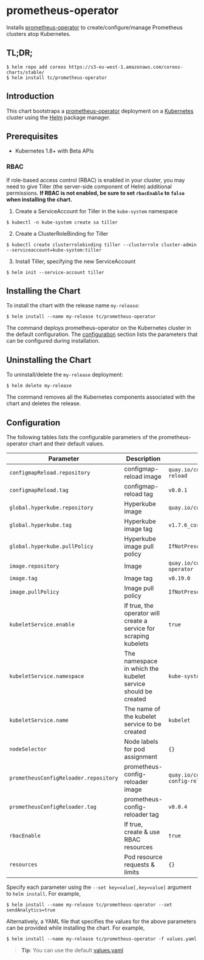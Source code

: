 # prometheus-operator

Installs [prometheus-operator](https://github.com/coreos/prometheus-operator) to create/configure/manage Prometheus clusters atop Kubernetes.

## TL;DR;

```console
$ helm repo add coreos https://s3-eu-west-1.amazonaws.com/coreos-charts/stable/
$ helm install tc/prometheus-operator
```

## Introduction

This chart bootstraps a [prometheus-operator](https://github.com/coreos/prometheus-operator) deployment on a [Kubernetes](http://kubernetes.io) cluster using the [Helm](https://helm.sh) package manager.

## Prerequisites
  - Kubernetes 1.8+ with Beta APIs

### RBAC
If role-based access control (RBAC) is enabled in your cluster, you may need to give Tiller (the server-side component of Helm) additional permissions. **If RBAC is not enabled, be sure to set `rbacEnable` to `false` when installing the chart.**

1. Create a ServiceAccount for Tiller in the `kube-system` namespace
```console
$ kubectl -n kube-system create sa tiller
```

2. Create a ClusterRoleBinding for Tiller
```console
$ kubectl create clusterrolebinding tiller --clusterrole cluster-admin --serviceaccount=kube-system:tiller
```

3. Install Tiller, specifying the new ServiceAccount
```console
$ helm init --service-account tiller
```

## Installing the Chart

To install the chart with the release name `my-release`:

```console
$ helm install --name my-release tc/prometheus-operator
```

The command deploys prometheus-operator on the Kubernetes cluster in the default configuration. The [configuration](#configuration) section lists the parameters that can be configured during installation.

## Uninstalling the Chart

To uninstall/delete the `my-release` deployment:

```console
$ helm delete my-release
```

The command removes all the Kubernetes components associated with the chart and deletes the release.

## Configuration

The following tables lists the configurable parameters of the prometheus-operator chart and their default values.

Parameter | Description | Default
--- | --- | ---
`configmapReload.repository` | configmap-reload image | `quay.io/coreos/configmap-reload`
`configmapReload.tag` | configmap-reload tag | `v0.0.1`
`global.hyperkube.repository` | Hyperkube image | `quay.io/coreos/hyperkube`
`global.hyperkube.tag` | Hyperkube image tag | `v1.7.6_coreos.0`
`global.hyperkube.pullPolicy` | Hyperkube image pull policy | `IfNotPresent`
`image.repository` | Image | `quay.io/coreos/prometheus-operator`
`image.tag` | Image tag | `v0.19.0`
`image.pullPolicy` | Image pull policy | `IfNotPresent`
`kubeletService.enable` | If true, the operator will create a service for scraping kubelets | `true`
`kubeletService.namespace` | The namespace in which the kubelet service should be created | `kube-system`
`kubeletService.name` | The name of the kubelet service to be created | `kubelet`
`nodeSelector` | Node labels for pod assignment | `{}`
`prometheusConfigReloader.repository` | prometheus-config-reloader image | `quay.io/coreos/prometheus-config-reloader`
`prometheusConfigReloader.tag` | prometheus-config-reloader tag | `v0.0.4`
`rbacEnable` | If true, create & use RBAC resources | `true`
`resources` | Pod resource requests & limits | `{}`

Specify each parameter using the `--set key=value[,key=value]` argument to `helm install`. For example,

```console
$ helm install --name my-release tc/prometheus-operator --set sendAnalytics=true
```

Alternatively, a YAML file that specifies the values for the above parameters can be provided while installing the chart. For example,

```console
$ helm install --name my-release tc/prometheus-operator -f values.yaml
```

> **Tip**: You can use the default [values.yaml](values.yaml)